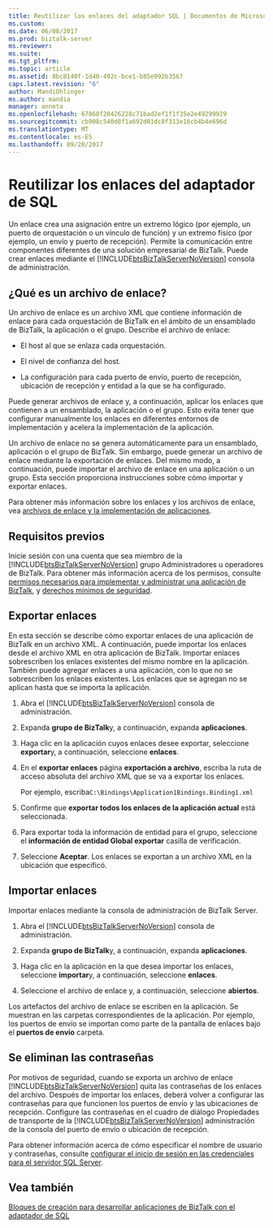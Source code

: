 ```yaml
---
title: Reutilizar los enlaces del adaptador SQL | Documentos de Microsoft
ms.custom: 
ms.date: 06/08/2017
ms.prod: biztalk-server
ms.reviewer: 
ms.suite: 
ms.tgt_pltfrm: 
ms.topic: article
ms.assetid: 8bc8140f-1d40-492c-bce1-b85e992b3567
caps.latest.revision: "6"
author: MandiOhlinger
ms.author: mandia
manager: anneta
ms.openlocfilehash: 67868f20426228c71bad2ef1f1f35e2e49299929
ms.sourcegitcommit: cb908c540d8f1a692d01dc8f313e16cb4b4e696d
ms.translationtype: MT
ms.contentlocale: es-ES
ms.lasthandoff: 09/20/2017
---
```

# <a name="reuse-sql-adapter-bindings"></a>Reutilizar los enlaces del adaptador de SQL
Un enlace crea una asignación entre un extremo lógico (por ejemplo, un puerto de orquestación o un vínculo de función) y un extremo físico (por ejemplo, un envío y puerto de recepción). Permite la comunicación entre componentes diferentes de una solución empresarial de BizTalk. Puede crear enlaces mediante el [!INCLUDE[btsBizTalkServerNoVersion](../../includes/btsbiztalkservernoversion-md.md)] consola de administración.  
  
## <a name="what-is-a-binding-file"></a>¿Qué es un archivo de enlace?  
 Un archivo de enlace es un archivo XML que contiene información de enlace para cada orquestación de BizTalk en el ámbito de un ensamblado de BizTalk, la aplicación o el grupo. Describe el archivo de enlace:  
  
-   El host al que se enlaza cada orquestación.  
  
-   El nivel de confianza del host.  
  
-   La configuración para cada puerto de envío, puerto de recepción, ubicación de recepción y entidad a la que se ha configurado.  
  
 Puede generar archivos de enlace y, a continuación, aplicar los enlaces que contienen a un ensamblado, la aplicación o el grupo. Esto evita tener que configurar manualmente los enlaces en diferentes entornos de implementación y acelera la implementación de la aplicación.  
  
 Un archivo de enlace no se genera automáticamente para un ensamblado, aplicación o el grupo de BizTalk. Sin embargo, puede generar un archivo de enlace mediante la exportación de enlaces. Del mismo modo, a continuación, puede importar el archivo de enlace en una aplicación o un grupo. Esta sección proporciona instrucciones sobre cómo importar y exportar enlaces.  
  
 Para obtener más información sobre los enlaces y los archivos de enlace, vea [archivos de enlace y la implementación de aplicaciones](../../core/binding-files-and-application-deployment.md).  
  
## <a name="prerequisites"></a>Requisitos previos  
Inicie sesión con una cuenta que sea miembro de la [!INCLUDE[btsBizTalkServerNoVersion](../../includes/btsbiztalkservernoversion-md.md)] grupo Administradores u operadores de BizTalk. Para obtener más información acerca de los permisos, consulte [permisos necesarios para implementar y administrar una aplicación de BizTalk](../../core/permissions-required-for-deploying-and-managing-a-biztalk-application.md), y [derechos mínimos de seguridad](https://social.technet.microsoft.com/wiki/contents/articles/24590.minimum-security-rights-for-biztalk-server-2006-to-2016.aspx).
 
## <a name="export-bindings"></a>Exportar enlaces
En esta sección se describe cómo exportar enlaces de una aplicación de BizTalk en un archivo XML. A continuación, puede importar los enlaces desde el archivo XML en otra aplicación de BizTalk. Importar enlaces sobrescriben los enlaces existentes del mismo nombre en la aplicación. También puede agregar enlaces a una aplicación, con lo que no se sobrescriben los enlaces existentes. Los enlaces que se agregan no se aplican hasta que se importa la aplicación.  
  
1.  Abra el [!INCLUDE[btsBizTalkServerNoVersion](../../includes/btsbiztalkservernoversion-md.md)] consola de administración.  
  
2.  Expanda **grupo de BizTalk**y, a continuación, expanda **aplicaciones**.  
  
3.  Haga clic en la aplicación cuyos enlaces desee exportar, seleccione **exportar**y, a continuación, seleccione **enlaces**.  
  
4.  En el **exportar enlaces** página **exportación a archivo**, escriba la ruta de acceso absoluta del archivo XML que se va a exportar los enlaces.  
  
     Por ejemplo, escriba`C:\Bindings\Application1Bindings.Binding1.xml`  
  
5.  Confirme que **exportar todos los enlaces de la aplicación actual** está seleccionada.  
  
6.  Para exportar toda la información de entidad para el grupo, seleccione el **información de entidad Global exportar** casilla de verificación.  
  
7.  Seleccione **Aceptar**. Los enlaces se exportan a un archivo XML en la ubicación que especificó.  

## <a name="import-bindings"></a>Importar enlaces
Importar enlaces mediante la consola de administración de BizTalk Server.
  
1.  Abra el [!INCLUDE[btsBizTalkServerNoVersion](../../includes/btsbiztalkservernoversion-md.md)] consola de administración.  
  
2.  Expanda **grupo de BizTalk**y, a continuación, expanda **aplicaciones**.  
  
3.  Haga clic en la aplicación en la que desea importar los enlaces, seleccione **importar**y, a continuación, seleccione **enlaces**.  
  
4.  Seleccione el archivo de enlace y, a continuación, seleccione **abiertos**.  
  
Los artefactos del archivo de enlace se escriben en la aplicación. Se muestran en las carpetas correspondientes de la aplicación. Por ejemplo, los puertos de envío se importan como parte de la pantalla de enlaces bajo el **puertos de envío** carpeta.  

## <a name="passwords-are-removed"></a>Se eliminan las contraseñas  
Por motivos de seguridad, cuando se exporta un archivo de enlace [!INCLUDE[btsBizTalkServerNoVersion](../../includes/btsbiztalkservernoversion-md.md)] quita las contraseñas de los enlaces del archivo. Después de importar los enlaces, deberá volver a configurar las contraseñas para que funcionen los puertos de envío y las ubicaciones de recepción. Configure las contraseñas en el cuadro de diálogo Propiedades de transporte de la [!INCLUDE[btsBizTalkServerNoVersion](../../includes/btsbiztalkservernoversion-md.md)] administración de la consola del puerto de envío o ubicación de recepción. 

Para obtener información acerca de cómo especificar el nombre de usuario y contraseñas, consulte [configurar el inicio de sesión en las credenciales para el servidor SQL Server](../../adapters-and-accelerators/adapter-sql/configure-the-sign-in-credentials-for-the-sql-adapter.md).
  
## <a name="see-also"></a>Vea también  
[Bloques de creación para desarrollar aplicaciones de BizTalk con el adaptador de SQL](../../adapters-and-accelerators/adapter-sql/building-blocks-to-develop-biztalk-applications-with-the-sql-adapter.md)